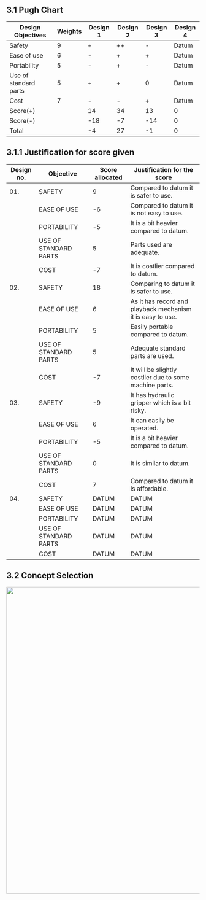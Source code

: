 
## 3.1 Pugh Chart

|Design Objectives|Weights|Design 1|Design 2|Design 3|Design 4|
|-----------------|------|--------|--------|--------|--------|
|Safety|9 | +|++|-|Datum|
|Ease of use| 6|- |+|+| Datum|
|Portability| 5|-|+|-|Datum |
|Use of standard parts|5 |+|+|0| Datum|
|Cost| 7|-|-|+|Datum|
|Score(+)| |14| 34|13| 0|
|Score(-)| |-18|-7|-14| 0|
|Total| |-4|27|-1| 0|

## 3.1.1 Justification for score given

|Design no.| Objective| Score allocated |Justification for the score|
|----------|----------|-----------------|---------------------------|
|01.|SAFETY|9|Compared to datum it is safer to use.|
||EASE OF USE|-6|Compared to datum it is not easy to use.|
||PORTABILITY|-5|It is a bit heavier compared to datum.|
||USE OF STANDARD PARTS|5|Parts used are adequate.|
||COST|-7|It is costlier compared to datum.|
|02.|SAFETY|18|Comparing to datum it is safer to use.|
||EASE OF USE|6|As it has record and playback mechanism it is easy to use.|
||PORTABILITY|5|Easily portable compared to datum.|
||USE OF STANDARD PARTS|5|Adequate standard parts are used.|
||COST|-7|It will be slightly costlier due to some machine parts.|
|03.|SAFETY|-9|It has hydraulic gripper which is a bit risky.|
||EASE OF USE|6|It can easily be operated.|
||PORTABILITY|-5|It is a bit heavier compared to datum.|
||USE OF STANDARD PARTS|0|It is similar to datum.|
||COST|7|Compared to datum it is affordable.|
|04.|SAFETY|DATUM|DATUM|
||EASE OF USE|DATUM|DATUM|
||PORTABILITY|DATUM|DATUM|
||USE OF STANDARD PARTS|DATUM|DATUM|
||COST|DATUM|DATUM|

## 3.2 Concept Selection
<img src="https://user-images.githubusercontent.com/105427987/186062826-05f82dfb-7d3d-4f24-81f7-3a2f018fd199.jpeg" height=800 width=650>





